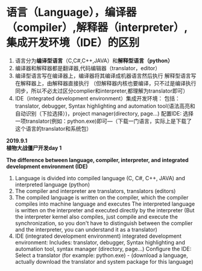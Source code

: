 # 语言（Language），编译器（compiler）,解释器（interpreter）,集成开发环境（IDE）的区别
1.	语言分为**编译型语言**（C,C#,C++,JAVA）和**解释型语言（python）**
2.	编译器和解释器都是翻译器,代码编辑器（translator，editor）
3.	编译型语言写在编译器上，编译器将其编译成机器语言然后执行
解释型语言写在解释器上，由解释器直接执行
（但解释器内核也要编译，只不过是编译执行同步，所以不必太过区分complier和interpreter,都理解为translator即可）
4.	IDE（integrated development environment）集成开发环境：
包括：translator, debugger, Syntax highlighting and automation tool(语法高亮和自动识别（下拉选择）)，project manager(directory, page…)
配置IDE: 选择一项translator(例如：python.exe)即可—（下载一门语言，实际上是下载了这个语言的translator和系统包）

**2019.9.1**  
**植物大战僵尸开发day 1**  

**The difference between language, compiler, interpreter, and integrated development environment (IDE)**
1. Language is divided into compiled language (C, C#, C++, JAVA) and interpreted language (python)
2. The compiler and interpreter are translators, translators (editors)
3. The compiled language is written on the compiler, which the compiler compiles into machine language and executes
The interpreted language is written on the interpreter and executed directly by the interpreter
(But the interpreter kernel also compiles, just compile and execute the synchronization, so you don't have to distinguish between the complier and the interpreter, you can understand it as a translator)
4. IDE (integrated development environment) integrated development environment:
Includes: translator, debugger, Syntax highlighting and automation tool, syntax manager (directory, page...)
Configure the IDE: Select a translator (for example: python.exe) - (download a language, actually download the translator and system package for this language)
